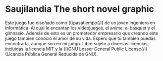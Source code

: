 # Saujilandia The short novel graphic
Este juego fue diseñado como {i}pasatiempo{/i} de un joven ingeniero en informática. Al cual le encantan los videojuegos, el anime, el basquet y el gimnasio. Además de esto es un prometedor empresario que creando este juego tambien conoció el amor de su vida. Espero que tú tambien puedas encontrarla, aunque sea en mi juego. 
Libre sujeto a diversas licencias, incluidas la licencia MIT y la {i}GNU Lesser General Public License{/i} (Licencia Pública General Reducida de GNU).
